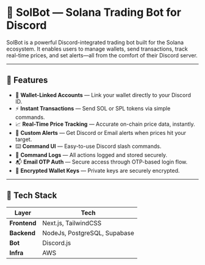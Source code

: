 # 🤖 SolBot — Solana Trading Bot for Discord

SolBot is a powerful Discord-integrated trading bot built for the Solana ecosystem. It enables users to manage wallets, send transactions, track real-time prices, and set alerts—all from the comfort of their Discord server.

---

## 🚀 Features

- 💼 **Wallet-Linked Accounts** — Link your wallet directly to your Discord ID.
- ⚡ **Instant Transactions** — Send SOL or SPL tokens via simple commands.
- 📈 **Real-Time Price Tracking** — Accurate on-chain price data, instantly.
- 🔔 **Custom Alerts** — Get Discord or Email alerts when prices hit your target.
- ⌨️ **Command UI** — Easy-to-use Discord slash commands.
- 🧾 **Command Logs** — All actions logged and stored securely.
- 📬 **Email OTP Auth** — Secure access through OTP-based login flow.
- 🔐 **Encrypted Wallet Keys** — Private keys are securely encrypted.

---

## 🧠 Tech Stack

| Layer       | Tech                          |
|-------------|-------------------------------|
| **Frontend**| Next.js, TailwindCSS          |
| **Backend** | NodeJs, PostgreSQL, Supabase  |
| **Bot**     | Discord.js                    |
| **Infra**   | AWS                           |
